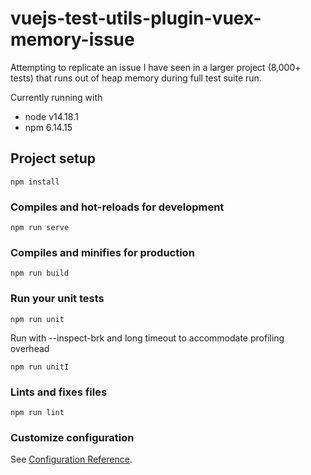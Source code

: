 # vuejs-test-utils-plugin-vuex-memory-issue
Attempting to replicate an issue I have seen in a larger project (8,000+ tests) that runs out of heap memory during full test suite run.

Currently running with
- node v14.18.1
- npm 6.14.15

## Project setup
```
npm install
```

### Compiles and hot-reloads for development
```
npm run serve
```

### Compiles and minifies for production
```
npm run build
```

### Run your unit tests
```
npm run unit
```

Run with --inspect-brk and long timeout to accommodate profiling overhead
```
npm run unitI
```

### Lints and fixes files
```
npm run lint
```

### Customize configuration
See [Configuration Reference](https://cli.vuejs.org/config/).
